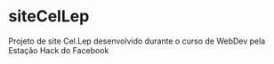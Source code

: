 # siteCelLep
 Projeto de site Cel.Lep desenvolvido durante o curso de WebDev pela Estação Hack do Facebook
